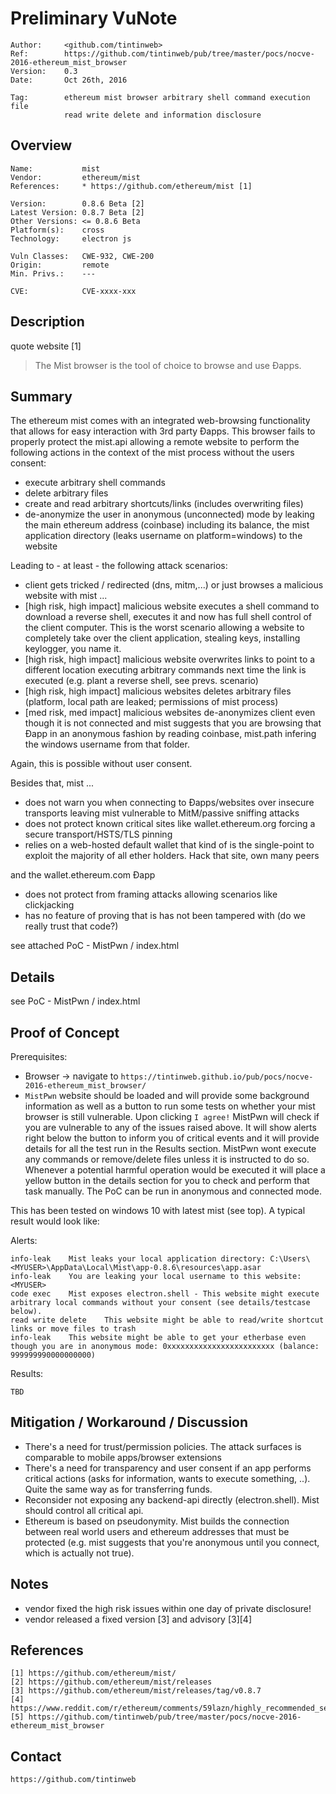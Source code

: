 Preliminary VuNote
============

	Author:		<github.com/tintinweb>
	Ref:		https://github.com/tintinweb/pub/tree/master/pocs/nocve-2016-ethereum_mist_browser
	Version: 	0.3
	Date: 		Oct 26th, 2016
	
	Tag:		ethereum mist browser arbitrary shell command execution file
				read write delete and information disclosure

Overview
--------

	Name:			mist
	Vendor:			ethereum/mist
	References:		* https://github.com/ethereum/mist [1]
	
	Version:		0.8.6 Beta [2]
	Latest Version:	0.8.7 Beta [2]
	Other Versions:	<= 0.8.6 Beta
	Platform(s):	cross
	Technology:		electron js

	Vuln Classes:	CWE-932, CWE-200
	Origin:			remote
	Min. Privs.:	---

	CVE:			CVE-xxxx-xxx



Description
---------

quote website [1]

>The Mist browser is the tool of choice to browse and use Ðapps.


Summary 
-------

The ethereum mist comes with an integrated web-browsing functionality that allows for easy interaction with 3rd party Ðapps. This browser fails to properly protect the mist.api allowing a remote website to perform the following actions in the context of the mist process without the users consent:

* execute arbitrary shell commands
* delete arbitrary files
* create and read arbitrary shortcuts/links (includes overwriting files)
* de-anonymize the user in anonymous (unconnected) mode by leaking the main ethereum address (coinbase) including its balance, the mist application directory (leaks username on platform=windows) to the website

Leading to - at least - the following attack scenarios:

* client gets tricked / redirected (dns, mitm,...) or just browses a malicious website with mist ...
* [high risk, high impact] malicious website executes a shell command to download a reverse shell, executes it and now has full shell control of the client computer. This is the worst scenario allowing a website to completely take over the client application, stealing keys, installing keylogger, you name it.
* [high risk, high impact] malicious website overwrites links to point to a different location executing arbitrary commands next time the link is executed (e.g. plant a reverse shell, see prevs. scenario)
* [high risk, high impact] malicious websites deletes arbitrary files (platform, local path are leaked; permissions of mist process)
* [med risk, med impact] malicious websites de-anonymizes client even though it is not connected and mist suggests that you are browsing that Ðapp in an anonymous fashion by reading coinbase, mist.path infering the windows username from that folder.

Again, this is possible without user consent. 

Besides that, mist ...

* does not warn you when connecting to Ðapps/websites over insecure transports leaving mist vulnerable to MitM/passive sniffing attacks
* does not protect known critical sites like wallet.ethereum.org forcing a secure transport/HSTS/TLS pinning
* relies on a web-hosted default wallet that kind of is the single-point to exploit the majority of all ether holders. Hack that site, own many peers

and the wallet.ethereum.com Ðapp

* does not protect from framing attacks allowing scenarios like clickjacking
* has no feature of proving that is has not been tampered with (do we really trust that code?)


see attached PoC - MistPwn / index.html

Details
-------

see PoC - MistPwn / index.html
	

Proof of Concept
----------------

Prerequisites: 

* Browser -> navigate to `https://tintinweb.github.io/pub/pocs/nocve-2016-ethereum_mist_browser/`
* `MistPwn` website should be loaded and will provide some background information as well as a button to run some tests on whether your mist browser is still vulnerable. Upon clicking `I agree!` MistPwn will check if you are vulnerable to any of the issues raised above. It will show alerts right below the button to inform you of critical events and it will provide details for all the test run in the Results section. MistPwn wont execute any commands or remove/delete files unless it is instructed to do so. Whenever a potential harmful operation would be executed it will place a yellow button in the details section for you to check and perform that task manually. The PoC can be run in anonymous and connected mode.

This has been tested on windows 10 with latest mist (see top). A typical result would look like:

Alerts:

	info-leak    Mist leaks your local application directory: C:\Users\<MYUSER>\AppData\Local\Mist\app-0.8.6\resources\app.asar
	info-leak    You are leaking your local username to this website: <MYUSER>
	code exec    Mist exposes electron.shell - This website might execute arbitrary local commands without your consent (see details/testcase below).
	read write delete    This website might be able to read/write shortcut links or move files to trash
	info-leak    This website might be able to get your etherbase even though you are in anonymous mode: 0xxxxxxxxxxxxxxxxxxxxxxxx (balance: 999999990000000000)

Results:

	TBD


Mitigation / Workaround / Discussion
-------------------------------------

* There's a need for trust/permission policies. The attack surfaces is comparable to mobile apps/browser extensions
* There's a need for transparency and user consent if an app performs critical actions (asks for information, wants to execute something, ..). Quite the same way as for transferring funds.
* Reconsider not exposing any backend-api directly (electron.shell). Mist should control all critical api.
* Ethereum is based on pseudonymity. Mist builds the connection between real world users and ethereum addresses that must be protected (e.g. mist suggests that you're anonymous until you connect, which is actually not true).

Notes
-----

* vendor fixed the high risk issues within one day of private disclosure!
* vendor released a fixed version [3] and advisory [3][4]

References
----------

	[1] https://github.com/ethereum/mist/
	[2] https://github.com/ethereum/mist/releases
	[3] https://github.com/ethereum/mist/releases/tag/v0.8.7
	[4] https://www.reddit.com/r/ethereum/comments/59lazn/highly_recommended_security_release_for_mist/
	[5] https://github.com/tintinweb/pub/tree/master/pocs/nocve-2016-ethereum_mist_browser


Contact
-------

	https://github.com/tintinweb
